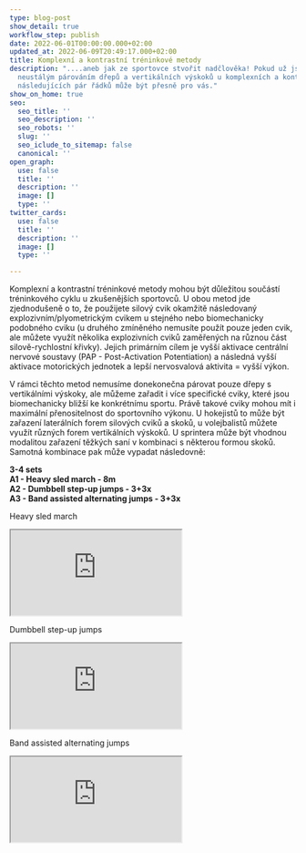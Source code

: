 ```yaml
---
type: blog-post
show_detail: true
workflow_step: publish
date: 2022-06-01T00:00:00.000+02:00
updated_at: 2022-06-09T20:49:17.000+02:00
title: Komplexní a kontrastní tréninkové metody
description: "....aneb jak ze sportovce stvořit nadčlověka! Pokud už jste znudění
  neustálým párováním dřepů a vertikálních výskoků u komplexních a kontrastních metody,
  následujících pár řádků může být přesně pro vás."
show_on_home: true
seo:
  seo_title: ''
  seo_description: ''
  seo_robots: ''
  slug: ''
  seo_iclude_to_sitemap: false
  canonical: ''
open_graph:
  use: false
  title: ''
  description: ''
  image: []
  type: ''
twitter_cards:
  use: false
  title: ''
  description: ''
  image: []
  type: ''

---
```

Komplexní a kontrastní tréninkové metody mohou být důležitou součástí tréninkového cyklu u zkušenějších sportovců. U obou metod jde zjednodušeně o to, že použijete silový cvik okamžitě následovaný explozivním/plyometrickým cvikem u stejného nebo biomechanicky podobného cviku (u druhého zmíněného nemusíte použít pouze jeden cvik, ale můžete využít několika explozivních cviků zaměřených na různou část silově-rychlostní křivky). Jejich primárním cílem je vyšší aktivace centrální nervové soustavy (PAP - Post-Activation Potentiation) a následná vyšší aktivace motorických jednotek a lepší nervosvalová aktivita = vyšší výkon.

V rámci těchto metod nemusíme donekonečna párovat pouze dřepy s vertikálními výskoky, ale můžeme zařadit i více specifické cviky, které jsou biomechanicky bližší ke konkrétnímu sportu. Právě takové cviky mohou mít i maximální přenositelnost do sportovního výkonu. U hokejistů to může být zařazení laterálních forem silových cviků a skoků, u volejbalistů můžete využít různých forem vertikálních výskoků. U sprintera může být vhodnou modalitou zařazení těžkých saní v kombinaci s některou formou skoků. Samotná kombinace pak může vypadat následovně:

**3-4 sets**  
**A1  - Heavy sled march - 8m  
A2  - Dumbbell step-up jumps - 3+3x  
A3  - Band assisted alternating jumps - 3+3x**

    

Heavy sled march

<div class="embed-responsive embed-responsive-16by9"><iframe class="embed-responsive-item" src="https://www.youtube.com/embed/AFA57YJlUbA" allowfullscreen></iframe></div>

  

Dumbbell step-up jumps

<div class="embed-responsive embed-responsive-16by9"><iframe class="embed-responsive-item" src="https://www.youtube.com/embed/YOqeNqbX4eA" allowfullscreen></iframe></div>

  

Band assisted alternating jumps

<div class="embed-responsive embed-responsive-16by9"><iframe class="embed-responsive-item" src="https://www.youtube.com/embed/k8VcAl2llqw" allowfullscreen></iframe></div>
